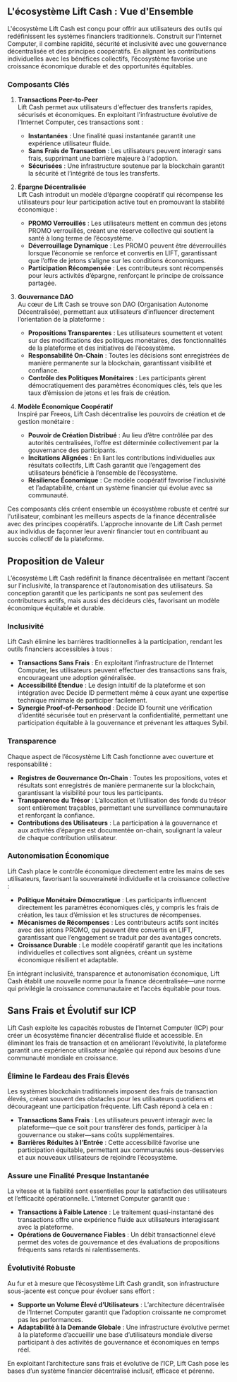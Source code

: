 ## L'écosystème Lift Cash : Vue d'Ensemble

L'écosystème Lift Cash est conçu pour offrir aux utilisateurs des outils qui redéfinissent les systèmes financiers traditionnels. Construit sur l’Internet Computer, il combine rapidité, sécurité et inclusivité avec une gouvernance décentralisée et des principes coopératifs. En alignant les contributions individuelles avec les bénéfices collectifs, l’écosystème favorise une croissance économique durable et des opportunités équitables.

### Composants Clés

1. **Transactions Peer-to-Peer**  
   Lift Cash permet aux utilisateurs d'effectuer des transferts rapides, sécurisés et économiques. En exploitant l'infrastructure évolutive de l’Internet Computer, ces transactions sont :
     
   - **Instantanées** : Une finalité quasi instantanée garantit une expérience utilisateur fluide.  
   - **Sans Frais de Transaction** : Les utilisateurs peuvent interagir sans frais, supprimant une barrière majeure à l'adoption.  
   - **Sécurisées** : Une infrastructure soutenue par la blockchain garantit la sécurité et l’intégrité de tous les transferts.  

2. **Épargne Décentralisée**  
   Lift Cash introduit un modèle d’épargne coopératif qui récompense les utilisateurs pour leur participation active tout en promouvant la stabilité économique :
     
   - **PROMO Verrouillés** : Les utilisateurs mettent en commun des jetons PROMO verrouillés, créant une réserve collective qui soutient la santé à long terme de l’écosystème.  
   - **Déverrouillage Dynamique** : Les PROMO peuvent être déverrouillés lorsque l’économie se renforce et convertis en LIFT, garantissant que l’offre de jetons s’aligne sur les conditions économiques.  
   - **Participation Récompensée** : Les contributeurs sont récompensés pour leurs activités d’épargne, renforçant le principe de croissance partagée.  

3. **Gouvernance DAO**  
   Au cœur de Lift Cash se trouve son DAO (Organisation Autonome Décentralisée), permettant aux utilisateurs d’influencer directement l’orientation de la plateforme :
     
   - **Propositions Transparentes** : Les utilisateurs soumettent et votent sur des modifications des politiques monétaires, des fonctionnalités de la plateforme et des initiatives de l’écosystème.  
   - **Responsabilité On-Chain** : Toutes les décisions sont enregistrées de manière permanente sur la blockchain, garantissant visibilité et confiance.  
   - **Contrôle des Politiques Monétaires** : Les participants gèrent démocratiquement des paramètres économiques clés, tels que les taux d’émission de jetons et les frais de création.  

4. **Modèle Économique Coopératif**  
   Inspiré par Freeos, Lift Cash décentralise les pouvoirs de création et de gestion monétaire :
     
   - **Pouvoir de Création Distribué** : Au lieu d’être contrôlée par des autorités centralisées, l’offre est déterminée collectivement par la gouvernance des participants.  
   - **Incitations Alignées** : En liant les contributions individuelles aux résultats collectifs, Lift Cash garantit que l’engagement des utilisateurs bénéficie à l’ensemble de l’écosystème.  
   - **Résilience Économique** : Ce modèle coopératif favorise l’inclusivité et l’adaptabilité, créant un système financier qui évolue avec sa communauté.  

Ces composants clés créent ensemble un écosystème robuste et centré sur l'utilisateur, combinant les meilleurs aspects de la finance décentralisée avec des principes coopératifs. L’approche innovante de Lift Cash permet aux individus de façonner leur avenir financier tout en contribuant au succès collectif de la plateforme.

## Proposition de Valeur

L’écosystème Lift Cash redéfinit la finance décentralisée en mettant l’accent sur l’inclusivité, la transparence et l’autonomisation des utilisateurs. Sa conception garantit que les participants ne sont pas seulement des contributeurs actifs, mais aussi des décideurs clés, favorisant un modèle économique équitable et durable.

### **Inclusivité**  
Lift Cash élimine les barrières traditionnelles à la participation, rendant les outils financiers accessibles à tous :  
- **Transactions Sans Frais** : En exploitant l’infrastructure de l’Internet Computer, les utilisateurs peuvent effectuer des transactions sans frais, encourageant une adoption généralisée.  
- **Accessibilité Étendue** : Le design intuitif de la plateforme et son intégration avec Decide ID permettent même à ceux ayant une expertise technique minimale de participer facilement.  
- **Synergie Proof-of-Personhood** : Decide ID fournit une vérification d’identité sécurisée tout en préservant la confidentialité, permettant une participation équitable à la gouvernance et prévenant les attaques Sybil.  

### **Transparence**  
Chaque aspect de l’écosystème Lift Cash fonctionne avec ouverture et responsabilité :
  
- **Registres de Gouvernance On-Chain** : Toutes les propositions, votes et résultats sont enregistrés de manière permanente sur la blockchain, garantissant la visibilité pour tous les participants.  
- **Transparence du Trésor** : L’allocation et l’utilisation des fonds du trésor sont entièrement traçables, permettant une surveillance communautaire et renforçant la confiance.  
- **Contributions des Utilisateurs** : La participation à la gouvernance et aux activités d’épargne est documentée on-chain, soulignant la valeur de chaque contribution utilisateur.  

### **Autonomisation Économique**  
Lift Cash place le contrôle économique directement entre les mains de ses utilisateurs, favorisant la souveraineté individuelle et la croissance collective :
  
- **Politique Monétaire Démocratique** : Les participants influencent directement les paramètres économiques clés, y compris les frais de création, les taux d’émission et les structures de récompenses.  
- **Mécanismes de Récompenses** : Les contributeurs actifs sont incités avec des jetons PROMO, qui peuvent être convertis en LIFT, garantissant que l’engagement se traduit par des avantages concrets.  
- **Croissance Durable** : Le modèle coopératif garantit que les incitations individuelles et collectives sont alignées, créant un système économique résilient et adaptable.  

En intégrant inclusivité, transparence et autonomisation économique, Lift Cash établit une nouvelle norme pour la finance décentralisée—une norme qui privilégie la croissance communautaire et l’accès équitable pour tous.

## Sans Frais et Évolutif sur ICP

Lift Cash exploite les capacités robustes de l’Internet Computer (ICP) pour créer un écosystème financier décentralisé fluide et accessible. En éliminant les frais de transaction et en améliorant l’évolutivité, la plateforme garantit une expérience utilisateur inégalée qui répond aux besoins d’une communauté mondiale en croissance.

### **Élimine le Fardeau des Frais Élevés**  
Les systèmes blockchain traditionnels imposent des frais de transaction élevés, créant souvent des obstacles pour les utilisateurs quotidiens et décourageant une participation fréquente. Lift Cash répond à cela en :
  
- **Transactions Sans Frais** : Les utilisateurs peuvent interagir avec la plateforme—que ce soit pour transférer des fonds, participer à la gouvernance ou staker—sans coûts supplémentaires.  
- **Barrières Réduites à l’Entrée** : Cette accessibilité favorise une participation équitable, permettant aux communautés sous-desservies et aux nouveaux utilisateurs de rejoindre l’écosystème.  

### **Assure une Finalité Presque Instantanée**  
La vitesse et la fiabilité sont essentielles pour la satisfaction des utilisateurs et l’efficacité opérationnelle. L’Internet Computer garantit que :
  
- **Transactions à Faible Latence** : Le traitement quasi-instantané des transactions offre une expérience fluide aux utilisateurs interagissant avec la plateforme.  
- **Opérations de Gouvernance Fiables** : Un débit transactionnel élevé permet des votes de gouvernance et des évaluations de propositions fréquents sans retards ni ralentissements.  

### **Évolutivité Robuste**  
Au fur et à mesure que l’écosystème Lift Cash grandit, son infrastructure sous-jacente est conçue pour évoluer sans effort :
  
- **Supporte un Volume Élevé d’Utilisateurs** : L’architecture décentralisée de l’Internet Computer garantit que l’adoption croissante ne compromet pas les performances.  
- **Adaptabilité à la Demande Globale** : Une infrastructure évolutive permet à la plateforme d’accueillir une base d’utilisateurs mondiale diverse participant à des activités de gouvernance et économiques en temps réel.  

En exploitant l’architecture sans frais et évolutive de l’ICP, Lift Cash pose les bases d’un système financier décentralisé inclusif, efficace et pérenne.